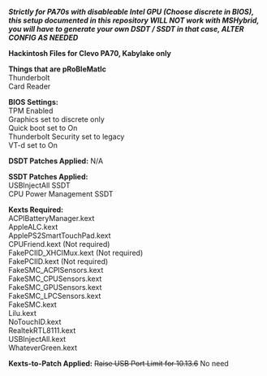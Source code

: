 ***Strictly for PA70s with disableable Intel GPU (Choose discrete in BIOS), this setup documented in this repository WILL NOT work with *MSHybrid*, you will have to generate your own DSDT / SSDT in that case, ALTER CONFIG AS NEEDED***

**Hackintosh Files for Clevo PA70, Kabylake only**

**Things that are pRoBleMatIc**
<br>Thunderbolt
<br>Card Reader</br>


**BIOS Settings:**
<br>TPM Enabled
<br>Graphics set to discrete only
<br>Quick boot set to On
<br>Thunderbolt Security set to legacy
<br>VT-d set to On</br>

**DSDT Patches Applied:**
N/A

**SSDT Patches Applied:**
<br>USBInjectAll SSDT
<br>CPU Power Management SSDT</br>

**Kexts Required:**
<br>ACPIBatteryManager.kext
<br>AppleALC.kext
<br>ApplePS2SmartTouchPad.kext
<br>CPUFriend.kext (Not required)
<br>FakePCIID_XHCIMux.kext (Not required)
<br>FakePCIID.kext (Not required)
<br>FakeSMC_ACPISensors.kext
<br>FakeSMC_CPUSensors.kext
<br>FakeSMC_GPUSensors.kext
<br>FakeSMC_LPCSensors.kext
<br>FakeSMC.kext
<br>Lilu.kext
<br>NoTouchID.kext
<br>RealtekRTL8111.kext
<br>USBInjectAll.kext
<br>WhateverGreen.kext</br>

**Kexts-to-Patch Applied:**
~~Raise USB Port Limit for 10.13.6~~ No need
